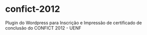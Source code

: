 # confict-2012
Plugin do Wordpress para Inscrição e Impressão de certificado de conclusão do CONFICT 2012 - UENF
